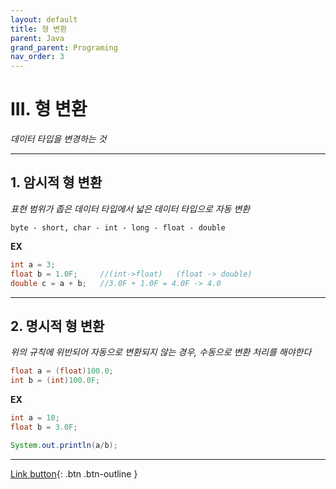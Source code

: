 ```yaml
---
layout: default
title: 형 변환
parent: Java
grand_parent: Programing
nav_order: 3
---
```


# III. 형 변환
_데이터 타입을 변경하는 것_

---

## 1. 암시적 형 변환
_표현 범위가 좁은 데이터 타입에서 넓은 데이터 타입으로 자동 변환_
```
byte - short, char - int - long - float - double
```

**EX**

```java
int a = 3;			
float b = 1.0F;		//(int->float)   (float -> double)
double c = a + b;	//3.0F + 1.0F = 4.0F -> 4.0
```

---

## 2. 명시적 형 변환
_위의 규칙에 위반되어 자동으로 변환되지 않는 경우, 수동으로 변환 처리를 해야한다_
```java
float a = (float)100.0;
int b = (int)100.0F;
```

**EX**

```java
int a = 10;
float b = 3.0F;

System.out.println(a/b);
```
---

[Link button](https://opentutorials.org/course/1223/5330){: .btn .btn-outline }